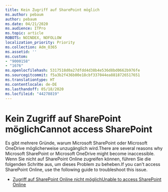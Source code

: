 ```yaml
---
title: Kein Zugriff auf SharePoint möglich
ms.author: pebaum
author: pebaum
ms.date: 04/21/2020
ms.audience: ITPro
ms.topic: article
ROBOTS: NOINDEX, NOFOLLOW
localization_priority: Priority
ms.collection: Adm_O365
ms.assetid: ''
ms.custom:
- "9000158"
- "1676"
ms.openlocfilehash: 5317518d0a27dfdd4d38b4e536d8bd0662b976fe
ms.sourcegitcommit: f5a3b2f436b00e18cbf337044ea8818726517651
ms.translationtype: HT
ms.contentlocale: de-DE
ms.lasthandoff: 05/18/2020
ms.locfileid: "44278819"
---
```

# <a name="cannot-access-sharepoint"></a><span data-ttu-id="1ddd9-102">Kein Zugriff auf SharePoint möglich</span><span class="sxs-lookup"><span data-stu-id="1ddd9-102">Cannot access SharePoint</span></span>

<span data-ttu-id="1ddd9-103">Es gibt mehrere Gründe, warum Microsoft SharePoint oder Microsoft OneDrive möglicherweise unzugänglich wird.</span><span class="sxs-lookup"><span data-stu-id="1ddd9-103">There are several reasons why Microsoft SharePoint or Microsoft OneDrive might become inaccessible.</span></span> <span data-ttu-id="1ddd9-104">Wenn Sie nicht auf SharePoint Online zugreifen können, führen Sie die folgenden Schritte aus, um dieses Problem zu beheben.</span><span class="sxs-lookup"><span data-stu-id="1ddd9-104">If you can't access SharePoint Online, use the following guide to troubleshoot this issue.</span></span>

- [<span data-ttu-id="1ddd9-105">Zugriff auf SharePoint Online nicht möglich</span><span class="sxs-lookup"><span data-stu-id="1ddd9-105">Unable to access SharePoint Online</span></span>](https://docs.microsoft.com/sharepoint/troubleshoot/sharing-and-permissions/sharepoint-online-inaccessible)
